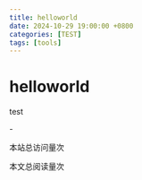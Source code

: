 ```yaml
---
title: helloworld
date: 2024-10-29 19:00:00 +0800
categories: [TEST]
tags: [tools]     
---
```

# helloworld

test
<script src="https://cdn1.lncld.net/static/js/av-min-1.5.0.js "></script>
<script src="https://sinacloud.net/egg-lib/hit-kounter/hit-kounter-lc-0.4.1.js"></script>

<span data-hk-page="current"> - </span>

<script async src="//busuanzi.ibruce.info/busuanzi/2.3/busuanzi.pure.mini.js"></script>
<span id="busuanzi_container_site_ pv">本站总访问量<span id="busuanzi_value_site_pv"></span>次</span>

<span id="busuanzi_container_page_pv">  
	本文总阅读量<span id="busuanzi_value_page_pv"></span>次
</span>